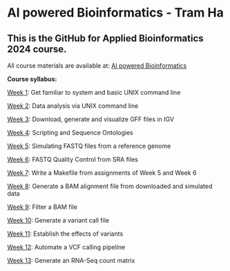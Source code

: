 # AI powered Bioinformatics - Tram Ha
## This is the GitHub for Applied Bioinformatics 2024 course.

All course materials are available at: [AI powered Bioinformatics](https://www.biostarhandbook.com/appbio/)

**Course syllabus:**

[Week 1](https://github.com/nhokchihiro/appbio24-tramha/tree/main/Week01): Get familiar to system and basic UNIX command line 

[Week 2](https://github.com/nhokchihiro/appbio24-tramha/tree/main/Week02): Data analysis via UNIX command line

[Week 3](https://github.com/nhokchihiro/appbio24-tramha/tree/main/Week03): Download, generate and visualize GFF files in IGV

[Week 4](https://github.com/nhokchihiro/appbio24-tramha/tree/main/Week04): Scripting and Sequence Ontologies

[Week 5](https://github.com/nhokchihiro/appbio24-tramha/tree/main/Week05): Simulating FASTQ files from a reference genome

[Week 6](https://github.com/nhokchihiro/appbio24-tramha/tree/main/Week06): FASTQ Quality Control from SRA files

[Week 7](https://github.com/nhokchihiro/appbio24-tramha/tree/main/Week07): Write a Makefile from assignments of Week 5 and Week 6

[Week 8](https://github.com/nhokchihiro/appbio24-tramha/tree/main/Week08): Generate a BAM alignment file from downloaded and simulated data

[Week 9](https://github.com/nhokchihiro/appbio24-tramha/tree/main/Week09): Filter a BAM file

[Week 10](https://github.com/nhokchihiro/appbio24-tramha/tree/main/Week10): Generate a variant call file

[Week 11](https://github.com/nhokchihiro/appbio24-tramha/tree/main/Week11): Establish the effects of variants

[Week 12](https://github.com/nhokchihiro/appbio24-tramha/tree/main/Week12): Automate a VCF calling pipeline

[Week 13](https://github.com/nhokchihiro/appbio24-tramha/tree/main/Week13): Generate an RNA-Seq count matrix
